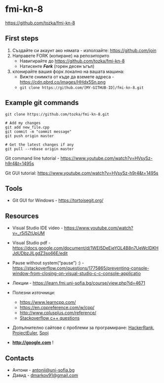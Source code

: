 # fmi-kn-8

<a href="https://github.com/tozka/fmi-kn-8" target="_blank">https://github.com/tozka/fmi-kn-8</a> 

## First steps
1. Създайте си акаунт ако нямата - използайте:  <a href="https://github.com/join" target="_blank">https://github.com/join</a> 
2. Направете FORK (копиране) на репозиторито
   - Навигирайте до https://github.com/tozka/fmi-kn-8  
   - Натисенте ***Fork*** (горен десен ъгъл)
3. клонирайте вашия форк локално на вашата машина:
   - Вижте снимкта от къде да вземете адреса - https://cdn.pbrd.co/images/HHdx5Sn.png
   - `git clone https://github.com/[MY-GITHUB-ID]/fmi-kn-8.git`

## Example git commands
```
git clone https://github.com/tozka/fmi-kn-8.git

# Add my changes 
git add new_file.cpp
git commit -m "commit message"
git push origin master

# Get the latest changes if any 
git pull --rebase origin master

```

Git command line tutorial - https://www.youtube.com/watch?v=HVsySz-h9r4&t=1495s

Git GUI tutorial: https://www.youtube.com/watch?v=HVsySz-h9r4&t=1495s


## Tools

- Git GUI for Windows - https://tortoisegit.org/ 


## Resources
- Visual Studio IDE video - https://www.youtube.com/watch?v=_r5i5ZtUpUM
- Visual Studio pdf - https://docs.google.com/document/d/1WEI5DeEieYOL4B8n7UeWcIDKHJdUDbzJlLgdZ3so66E/edit
- Pause without system(“pause”) :) - https://stackoverflow.com/questions/1775865/preventing-console-window-from-closing-on-visual-studio-c-c-console-applicatio
- Лекции - https://learn.fmi.uni-sofia.bg/course/view.php?id=4671
- Полезни източници:
   - https://www.learncpp.com/
   - https://en.cppreference.com/w/cpp/
   - http://www.cplusplus.com/reference/
   - [Stackoverflow c++ questions](https://stackoverflow.com/questions/tagged/c%2b%2b?sort=votes&pageSize=50)


- Допълнително сайтове с проблеми за програмиране: 
   [HackerRank](https://www.hackerrank.com/domains/cpp?filters%5Bsubdomains%5D%5B%5D=cpp-introduction), [ProjectEuler](https://projecteuler.net/archives), [Spoj](https://www.spoj.com/problems/classical)
   
- **http://google.com** !

## Contacts

- Антони - antonii@uni-sofia.bg
- Давид  - dmarkov91@gmail.com
